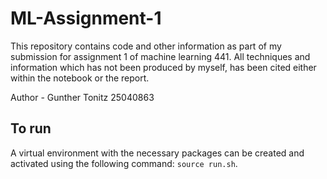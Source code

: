 # ML-Assignment-1
This repository contains code and other information as part of my submission for assignment 1 of machine learning 441. All techniques and information which has not been produced by myself, has been cited either within the notebook or the report.

Author - Gunther Tonitz 25040863

## To run
A virtual environment with the necessary packages can be created and activated using the following command: `source run.sh`.
